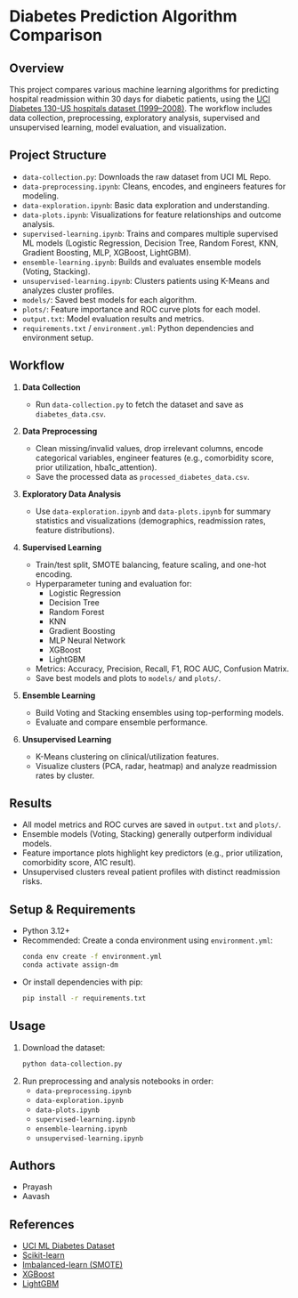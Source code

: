 # Diabetes Prediction Algorithm Comparison

## Overview

This project compares various machine learning algorithms for predicting hospital readmission within 30 days for diabetic patients, using the [UCI Diabetes 130-US hospitals dataset (1999–2008)](https://archive.ics.uci.edu/ml/datasets/diabetes+130-us+hospitals+for+years+1999-2008). The workflow includes data collection, preprocessing, exploratory analysis, supervised and unsupervised learning, model evaluation, and visualization.

## Project Structure

- `data-collection.py`: Downloads the raw dataset from UCI ML Repo.
- `data-preprocessing.ipynb`: Cleans, encodes, and engineers features for modeling.
- `data-exploration.ipynb`: Basic data exploration and understanding.
- `data-plots.ipynb`: Visualizations for feature relationships and outcome analysis.
- `supervised-learning.ipynb`: Trains and compares multiple supervised ML models (Logistic Regression, Decision Tree, Random Forest, KNN, Gradient Boosting, MLP, XGBoost, LightGBM).
- `ensemble-learning.ipynb`: Builds and evaluates ensemble models (Voting, Stacking).
- `unsupervised-learning.ipynb`: Clusters patients using K-Means and analyzes cluster profiles.
- `models/`: Saved best models for each algorithm.
- `plots/`: Feature importance and ROC curve plots for each model.
- `output.txt`: Model evaluation results and metrics.
- `requirements.txt` / `environment.yml`: Python dependencies and environment setup.

## Workflow

1. **Data Collection**
   - Run `data-collection.py` to fetch the dataset and save as `diabetes_data.csv`.

2. **Data Preprocessing**
   - Clean missing/invalid values, drop irrelevant columns, encode categorical variables, engineer features (e.g., comorbidity score, prior utilization, hba1c_attention).
   - Save the processed data as `processed_diabetes_data.csv`.

3. **Exploratory Data Analysis**
   - Use `data-exploration.ipynb` and `data-plots.ipynb` for summary statistics and visualizations (demographics, readmission rates, feature distributions).

4. **Supervised Learning**
   - Train/test split, SMOTE balancing, feature scaling, and one-hot encoding.
   - Hyperparameter tuning and evaluation for:
     - Logistic Regression
     - Decision Tree
     - Random Forest
     - KNN
     - Gradient Boosting
     - MLP Neural Network
     - XGBoost
     - LightGBM
   - Metrics: Accuracy, Precision, Recall, F1, ROC AUC, Confusion Matrix.
   - Save best models and plots to `models/` and `plots/`.

5. **Ensemble Learning**
   - Build Voting and Stacking ensembles using top-performing models.
   - Evaluate and compare ensemble performance.

6. **Unsupervised Learning**
   - K-Means clustering on clinical/utilization features.
   - Visualize clusters (PCA, radar, heatmap) and analyze readmission rates by cluster.

## Results

- All model metrics and ROC curves are saved in `output.txt` and `plots/`.
- Ensemble models (Voting, Stacking) generally outperform individual models.
- Feature importance plots highlight key predictors (e.g., prior utilization, comorbidity score, A1C result).
- Unsupervised clusters reveal patient profiles with distinct readmission risks.

## Setup & Requirements

- Python 3.12+
- Recommended: Create a conda environment using `environment.yml`:
  ```sh
  conda env create -f environment.yml
  conda activate assign-dm
  ```
- Or install dependencies with pip:
  ```sh
  pip install -r requirements.txt
  ```

## Usage

1. Download the dataset:
   ```sh
   python data-collection.py
   ```
2. Run preprocessing and analysis notebooks in order:
   - `data-preprocessing.ipynb`
   - `data-exploration.ipynb`
   - `data-plots.ipynb`
   - `supervised-learning.ipynb`
   - `ensemble-learning.ipynb`
   - `unsupervised-learning.ipynb`

## Authors
- Prayash
- Aavash

## References
- [UCI ML Diabetes Dataset](https://archive.ics.uci.edu/ml/datasets/diabetes+130-us+hospitals+for+years+1999-2008)
- [Scikit-learn](https://scikit-learn.org/)
- [Imbalanced-learn (SMOTE)](https://imbalanced-learn.org/)
- [XGBoost](https://xgboost.readthedocs.io/)
- [LightGBM](https://lightgbm.readthedocs.io/)
